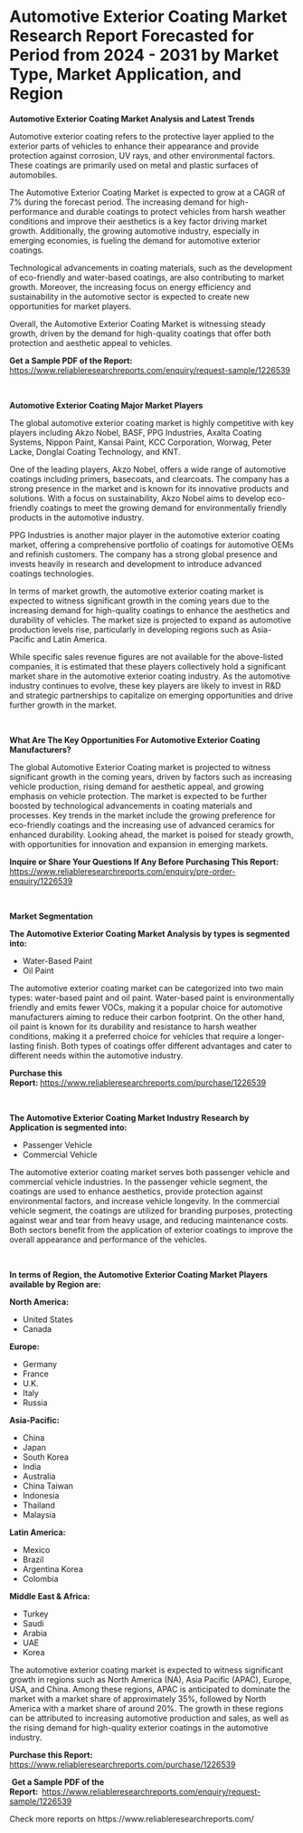 <p><h1>Automotive Exterior Coating Market Research Report Forecasted for Period from 2024 -  2031 by Market Type, Market Application, and Region</h1></p><p><strong>Automotive Exterior Coating Market Analysis and Latest Trends</strong></p>
<p><p>Automotive exterior coating refers to the protective layer applied to the exterior parts of vehicles to enhance their appearance and provide protection against corrosion, UV rays, and other environmental factors. These coatings are primarily used on metal and plastic surfaces of automobiles.</p><p>The Automotive Exterior Coating Market is expected to grow at a CAGR of 7% during the forecast period. The increasing demand for high-performance and durable coatings to protect vehicles from harsh weather conditions and improve their aesthetics is a key factor driving market growth. Additionally, the growing automotive industry, especially in emerging economies, is fueling the demand for automotive exterior coatings.</p><p>Technological advancements in coating materials, such as the development of eco-friendly and water-based coatings, are also contributing to market growth. Moreover, the increasing focus on energy efficiency and sustainability in the automotive sector is expected to create new opportunities for market players.</p><p>Overall, the Automotive Exterior Coating Market is witnessing steady growth, driven by the demand for high-quality coatings that offer both protection and aesthetic appeal to vehicles.</p></p>
<p><strong>Get a Sample PDF of the Report:&nbsp;</strong> <a href="https://www.reliableresearchreports.com/enquiry/request-sample/1226539">https://www.reliableresearchreports.com/enquiry/request-sample/1226539</a></p>
<p>&nbsp;</p>
<p><strong>Automotive Exterior Coating Major Market Players</strong></p>
<p><p>The global automotive exterior coating market is highly competitive with key players including Akzo Nobel, BASF, PPG Industries, Axalta Coating Systems, Nippon Paint, Kansai Paint, KCC Corporation, Worwag, Peter Lacke, Donglai Coating Technology, and KNT. </p><p>One of the leading players, Akzo Nobel, offers a wide range of automotive coatings including primers, basecoats, and clearcoats. The company has a strong presence in the market and is known for its innovative products and solutions. With a focus on sustainability, Akzo Nobel aims to develop eco-friendly coatings to meet the growing demand for environmentally friendly products in the automotive industry.</p><p>PPG Industries is another major player in the automotive exterior coating market, offering a comprehensive portfolio of coatings for automotive OEMs and refinish customers. The company has a strong global presence and invests heavily in research and development to introduce advanced coatings technologies. </p><p>In terms of market growth, the automotive exterior coating market is expected to witness significant growth in the coming years due to the increasing demand for high-quality coatings to enhance the aesthetics and durability of vehicles. The market size is projected to expand as automotive production levels rise, particularly in developing regions such as Asia-Pacific and Latin America.</p><p>While specific sales revenue figures are not available for the above-listed companies, it is estimated that these players collectively hold a significant market share in the automotive exterior coating industry. As the automotive industry continues to evolve, these key players are likely to invest in R&D and strategic partnerships to capitalize on emerging opportunities and drive further growth in the market.</p></p>
<p>&nbsp;</p>
<p><strong>What Are The Key Opportunities For Automotive Exterior Coating Manufacturers?</strong></p>
<p><p>The global Automotive Exterior Coating market is projected to witness significant growth in the coming years, driven by factors such as increasing vehicle production, rising demand for aesthetic appeal, and growing emphasis on vehicle protection. The market is expected to be further boosted by technological advancements in coating materials and processes. Key trends in the market include the growing preference for eco-friendly coatings and the increasing use of advanced ceramics for enhanced durability. Looking ahead, the market is poised for steady growth, with opportunities for innovation and expansion in emerging markets.</p></p>
<p><strong>Inquire or Share Your Questions If Any Before Purchasing This Report:</strong> <a href="https://www.reliableresearchreports.com/enquiry/pre-order-enquiry/1226539">https://www.reliableresearchreports.com/enquiry/pre-order-enquiry/1226539</a></p>
<p>&nbsp;</p>
<p><strong>Market Segmentation</strong></p>
<p><strong>The Automotive Exterior Coating Market Analysis by types is segmented into:</strong></p>
<p><ul><li>Water-Based Paint</li><li>Oil Paint</li></ul></p>
<p><p>The automotive exterior coating market can be categorized into two main types: water-based paint and oil paint. Water-based paint is environmentally friendly and emits fewer VOCs, making it a popular choice for automotive manufacturers aiming to reduce their carbon footprint. On the other hand, oil paint is known for its durability and resistance to harsh weather conditions, making it a preferred choice for vehicles that require a longer-lasting finish. Both types of coatings offer different advantages and cater to different needs within the automotive industry.</p></p>
<p><strong>Purchase this Report:&nbsp;</strong><a href="https://www.reliableresearchreports.com/purchase/1226539">https://www.reliableresearchreports.com/purchase/1226539</a></p>
<p>&nbsp;</p>
<p><strong>The Automotive Exterior Coating Market Industry Research by Application is segmented into:</strong></p>
<p><ul><li>Passenger Vehicle</li><li>Commercial Vehicle</li></ul></p>
<p><p>The automotive exterior coating market serves both passenger vehicle and commercial vehicle industries. In the passenger vehicle segment, the coatings are used to enhance aesthetics, provide protection against environmental factors, and increase vehicle longevity. In the commercial vehicle segment, the coatings are utilized for branding purposes, protecting against wear and tear from heavy usage, and reducing maintenance costs. Both sectors benefit from the application of exterior coatings to improve the overall appearance and performance of the vehicles.</p></p>
<p>&nbsp;</p>
<p><strong>In terms of Region, the Automotive Exterior Coating Market Players available by Region are:</strong></p>
<p>
    <p> <strong> North America: </strong>
        <ul>
            <li>United States</li>
            <li>Canada</li>
        </ul>
        </p> 
    <p> <strong> Europe: </strong>
        <ul>
            <li>Germany</li>
            <li>France</li>
            <li>U.K.</li>
            <li>Italy</li>
            <li>Russia</li>
        </ul>
        </p> 
    <p> <strong> Asia-Pacific: </strong>
        <ul>
            <li>China</li>
            <li>Japan</li>
            <li>South Korea</li>
            <li>India</li>
            <li>Australia</li>
            <li>China Taiwan</li>
            <li>Indonesia</li>
            <li>Thailand</li>
            <li>Malaysia</li>
        </ul>
        </p> 
    <p> <strong> Latin America: </strong>
        <ul>
            <li>Mexico</li>
            <li>Brazil</li>
            <li>Argentina Korea</li>
            <li>Colombia</li>
        </ul>
        </p> 
    <p> <strong> Middle East & Africa: </strong>
        <ul>
            <li>Turkey</li>
            <li>Saudi</li>
            <li>Arabia</li>
            <li>UAE</li>
            <li>Korea</li>
        </ul>
    </p>
    </p>
<p><p>The automotive exterior coating market is expected to witness significant growth in regions such as North America (NA), Asia Pacific (APAC), Europe, USA, and China. Among these regions, APAC is anticipated to dominate the market with a market share of approximately 35%, followed by North America with a market share of around 20%. The growth in these regions can be attributed to increasing automotive production and sales, as well as the rising demand for high-quality exterior coatings in the automotive industry.</p></p>
<p><strong>Purchase this Report: </strong><a href="https://www.reliableresearchreports.com/purchase/1226539">https://www.reliableresearchreports.com/purchase/1226539</a></p>
<p>&nbsp;<strong>Get a Sample PDF of the Report:&nbsp;&nbsp;</strong><a href="https://www.reliableresearchreports.com/enquiry/request-sample/1226539">https://www.reliableresearchreports.com/enquiry/request-sample/1226539</a></p>
<p><strong></strong></p>
<p>Check more reports on https://www.reliableresearchreports.com/</p>
